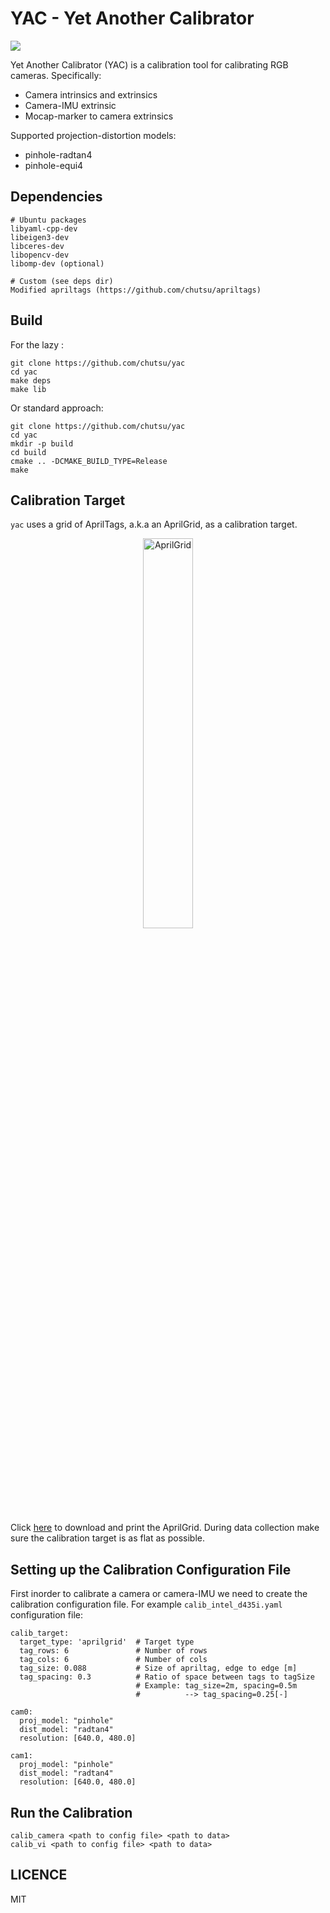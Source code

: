 YAC - Yet Another Calibrator
============================

<a href="https://github.com/chutsu/yac/actions?query=ci">
  <img src="https://github.com/chutsu/yac/actions/workflows/ccpp.yml/badge.svg">
</a>

Yet Another Calibrator (YAC) is a calibration tool for calibrating RGB
cameras. Specifically:

- Camera intrinsics and extrinsics
- Camera-IMU extrinsic
- Mocap-marker to camera extrinsics

Supported projection-distortion models:

- pinhole-radtan4
- pinhole-equi4


Dependencies
-----

    # Ubuntu packages
    libyaml-cpp-dev
    libeigen3-dev
    libceres-dev
    libopencv-dev
    libomp-dev (optional)

    # Custom (see deps dir)
    Modified apriltags (https://github.com/chutsu/apriltags)


Build
-----

For the lazy :

    git clone https://github.com/chutsu/yac
    cd yac
    make deps
    make lib


Or standard approach:

    git clone https://github.com/chutsu/yac
    cd yac
    mkdir -p build
    cd build
    cmake .. -DCMAKE_BUILD_TYPE=Release
    make


Calibration Target
------------------

`yac` uses a grid of AprilTags, a.k.a an AprilGrid, as a calibration target.

<p align="center">
  <img src="docs/aprilgrid.png" alt="AprilGrid" width="40%"/>
</p>

Click [here](docs/aprilgrid_A0.pdf) to download and print the AprilGrid.
During data collection make sure the calibration target is as flat as possible.


Setting up the Calibration Configuration File
---------------------------------------------

First inorder to calibrate a camera or camera-IMU we need to create the 
calibration configuration file. For example `calib_intel_d435i.yaml`
configuration file:

```
calib_target:
  target_type: 'aprilgrid'  # Target type
  tag_rows: 6               # Number of rows
  tag_cols: 6               # Number of cols
  tag_size: 0.088           # Size of apriltag, edge to edge [m]
  tag_spacing: 0.3          # Ratio of space between tags to tagSize
                            # Example: tag_size=2m, spacing=0.5m
                            #          --> tag_spacing=0.25[-]

cam0:
  proj_model: "pinhole"
  dist_model: "radtan4"
  resolution: [640.0, 480.0]

cam1:
  proj_model: "pinhole"
  dist_model: "radtan4"
  resolution: [640.0, 480.0]
```

Run the Calibration
-------------------

```
calib_camera <path to config file> <path to data>
calib_vi <path to config file> <path to data>
```


LICENCE
-------

MIT
